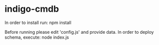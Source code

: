 # indigo-cmdb

In order to install run:
npm install

Before running please edit 'config.js' and provide data.
In order to deploy schema, execute:
node index.js

